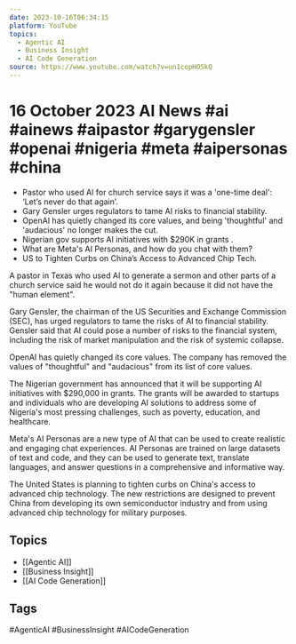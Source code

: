 ```yaml
---
date: 2023-10-16T06:34:15
platform: YouTube
topics:
  - Agentic AI
  - Business Insight
  - AI Code Generation
source: https://www.youtube.com/watch?v=un1copHOSkQ
---
```

# 16 October 2023 AI News #ai #ainews #aipastor #garygensler #openai #nigeria #meta #aipersonas #china

- Pastor who used AI for church service says it was a 'one-time deal': ‘Let’s never do that again’.
- Gary Gensler urges regulators to tame AI risks to financial stability.
- OpenAI has quietly changed its core values, and being 'thoughtful' and 'audacious' no longer makes the cut. 
- Nigerian gov supports AI initiatives with $290K in grants .
- What are Meta's AI Personas, and how do you chat with them?
- US to Tighten Curbs on China’s Access to Advanced Chip Tech.

A pastor in Texas who used AI to generate a sermon and other parts of a church service said he would not do it again because it did not have the "human element".

Gary Gensler, the chairman of the US Securities and Exchange Commission (SEC), has urged regulators to tame the risks of AI to financial stability. Gensler said that AI could pose a number of risks to the financial system, including the risk of market manipulation and the risk of systemic collapse.

OpenAI has quietly changed its core values. The company has removed the values of "thoughtful" and "audacious" from its list of core values.

The Nigerian government has announced that it will be supporting AI initiatives with $290,000 in grants. The grants will be awarded to startups and individuals who are developing AI solutions to address some of Nigeria's most pressing challenges, such as poverty, education, and healthcare.

Meta's AI Personas are a new type of AI that can be used to create realistic and engaging chat experiences. AI Personas are trained on large datasets of text and code, and they can be used to generate text, translate languages, and answer questions in a comprehensive and informative way.

The United States is planning to tighten curbs on China's access to advanced chip technology. The new restrictions are designed to prevent China from developing its own semiconductor industry and from using advanced chip technology for military purposes.

## Topics
- [[Agentic AI]]
- [[Business Insight]]
- [[AI Code Generation]]

## Tags
#AgenticAI #BusinessInsight #AICodeGeneration